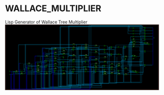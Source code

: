 # WALLACE_MULTIPLIER
Lisp Generator of Wallace Tree Multiplier
![dc_shell](https://github.com/BHa2R00/WALLACE_MULTIPLIER/blob/master/20211102191122_1414x604_scrot.png)
